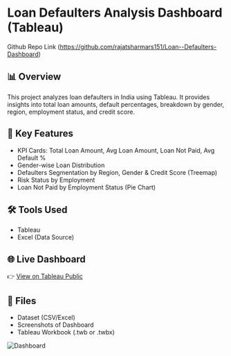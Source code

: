 # Loan Defaulters Analysis Dashboard (Tableau)

Github Repo Link (https://github.com/rajatsharmars151/Loan--Defaulters-Dashboard)

## 📊 Overview
This project analyzes loan defaulters in India using Tableau. 
It provides insights into total loan amounts, default percentages, 
breakdown by gender, region, employment status, and credit score.

## 🔑 Key Features
- KPI Cards: Total Loan Amount, Avg Loan Amount, Loan Not Paid, Avg Default %
- Gender-wise Loan Distribution
- Defaulters Segmentation by Region, Gender & Credit Score (Treemap)
- Risk Status by Employment
- Loan Not Paid by Employment Status (Pie Chart)

## 🛠 Tools Used
- Tableau
- Excel (Data Source)

## 🌐 Live Dashboard
👉 [View on Tableau Public](https://public.tableau.com/app/profile/rajat.sharma7388/viz/LoanDefaulterinIndia/LoanDefaultersOverview)

## 📂 Files
- Dataset (CSV/Excel)
- Screenshots of Dashboard
- Tableau Workbook (.twb or .twbx)


![Dashboard](https://github.com/rajatsharmars151/Loan--Defaulters-Dashboard)
